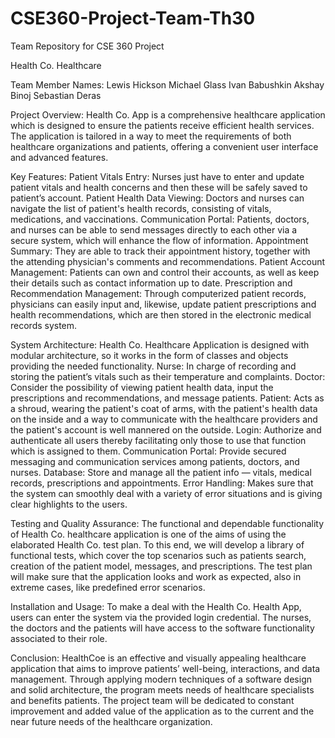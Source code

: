 # CSE360-Project-Team-Th30
Team Repository for CSE 360 Project

Health Co. Healthcare

Team Member Names:
Lewis Hickson
Michael Glass
Ivan Babushkin
Akshay Binoj
Sebastian Deras


Project Overview:
Health Co. App is a comprehensive healthcare application which is designed to ensure the patients receive efficient health services. The application is tailored in a way to meet the requirements of both healthcare organizations and patients, offering a convenient user interface and advanced features.


Key Features:
Patient Vitals Entry: Nurses just have to enter and update patient vitals and health concerns and then these will be safely saved to patient’s account.
Patient Health Data Viewing: Doctors and nurses can navigate the list of patient's health records, consisting of vitals, medications, and vaccinations.
Communication Portal: Patients, doctors, and nurses can be able to send messages directly to each other via a secure system, which will enhance the flow of information.
Appointment Summary: They are able to track their appointment history, together with the attending physician's comments and recommendations.
Patient Account Management: Patients can own and control their accounts, as well as keep their details such as contact information up to date.
Prescription and Recommendation Management: Through computerized patient records, physicians can easily input and, likewise, update patient prescriptions and health recommendations, which are then stored in the electronic medical records system.

System Architecture:
Health Co. Healthcare Application is designed with modular architecture, so it works in the form of classes and objects providing the needed functionality.
Nurse: In charge of recording and storing the patient’s vitals such as their temperature and complaints.
Doctor: Consider the possibility of viewing patient health data, input the prescriptions and recommendations, and message patients.
Patient: Acts as a shroud, wearing the patient's coat of arms, with the patient's health data on the inside and a way to communicate with the healthcare providers and the patient's account is well mannered on the outside.
Login: Authorize and authenticate all users thereby facilitating only those to use that function which is assigned to them.
Communication Portal: Provide secured messaging and communication services among patients, doctors, and nurses.
Database: Store and manage all the patient info — vitals, medical records, prescriptions and appointments.
Error Handling: Makes sure that the system can smoothly deal with a variety of error situations and is giving clear highlights to the users.

Testing and Quality Assurance:
The functional and dependable functionality of Health Co. healthcare application is one of the aims of using the elaborated Health Co. test plan. To this end, we will develop a library of functional tests, which cover the top scenarios such as patients search, creation of the patient model, messages, and prescriptions. The test plan will make sure that the application looks and work as expected, also in extreme cases, like predefined error scenarios.


Installation and Usage:
To make a deal with the Health Co. Health App, users can enter the system via the provided login credential. The nurses, the doctors and the patients will have access to the software functionality associated to their role.


Conclusion:
HealthCoe is an effective and visually appealing healthcare application that aims to improve patients’ well-being, interactions, and data management. Through applying modern techniques of a software design and solid architecture, the program meets needs of healthcare specialists and benefits patients. The project team will be dedicated to constant improvement and added value of the application as to the current and the near future needs of the healthcare organization.



